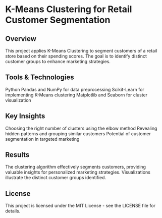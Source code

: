 # K-Means Clustering for Retail Customer Segmentation
## Overview
This project applies K-Means Clustering to segment customers of a retail store based on their spending scores. The goal is to identify distinct customer groups to enhance marketing strategies.

## Tools & Technologies
Python
Pandas and NumPy for data preprocessing
Scikit-Learn for implementing K-Means clustering
Matplotlib and Seaborn for cluster visualization

## Key Insights
Choosing the right number of clusters using the elbow method
Revealing hidden patterns and grouping similar customers
Potential of customer segmentation in targeted marketing

## Results
The clustering algorithm effectively segments customers, providing valuable insights for personalized marketing strategies. Visualizations illustrate the distinct customer groups identified.

## License
This project is licensed under the MIT License - see the LICENSE file for details.
